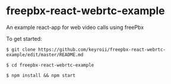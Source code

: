 # freepbx-react-webrtc-example
An example react-app for web video calls using freePbx

To get started:

`$ git clone https://github.com/keyroii/freepbx-react-webrtc-example/edit/master/README.md`

`$ cd freepbx-react-webrtc-example`

`$ npm install && npm start`
